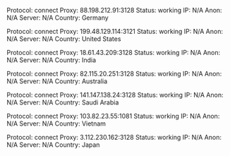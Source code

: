 Protocol: connect
Proxy: 88.198.212.91:3128
Status: working
IP: N/A
Anon: N/A
Server: N/A
Country: Germany

Protocol: connect
Proxy: 199.48.129.114:3121
Status: working
IP: N/A
Anon: N/A
Server: N/A
Country: United States

Protocol: connect
Proxy: 18.61.43.209:3128
Status: working
IP: N/A
Anon: N/A
Server: N/A
Country: India

Protocol: connect
Proxy: 82.115.20.251:3128
Status: working
IP: N/A
Anon: N/A
Server: N/A
Country: Australia

Protocol: connect
Proxy: 141.147.138.24:3128
Status: working
IP: N/A
Anon: N/A
Server: N/A
Country: Saudi Arabia

Protocol: connect
Proxy: 103.82.23.55:1081
Status: working
IP: N/A
Anon: N/A
Server: N/A
Country: Vietnam

Protocol: connect
Proxy: 3.112.230.162:3128
Status: working
IP: N/A
Anon: N/A
Server: N/A
Country: Japan

